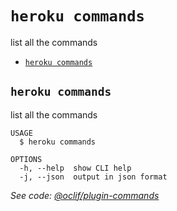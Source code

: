 `heroku commands`
=================

list all the commands

* [`heroku commands`](#heroku-commands)

## `heroku commands`

list all the commands

```
USAGE
  $ heroku commands

OPTIONS
  -h, --help  show CLI help
  -j, --json  output in json format
```

_See code: [@oclif/plugin-commands](https://github.com/oclif/plugin-commands/blob/v0.0.0/src/commands/commands.ts)_
